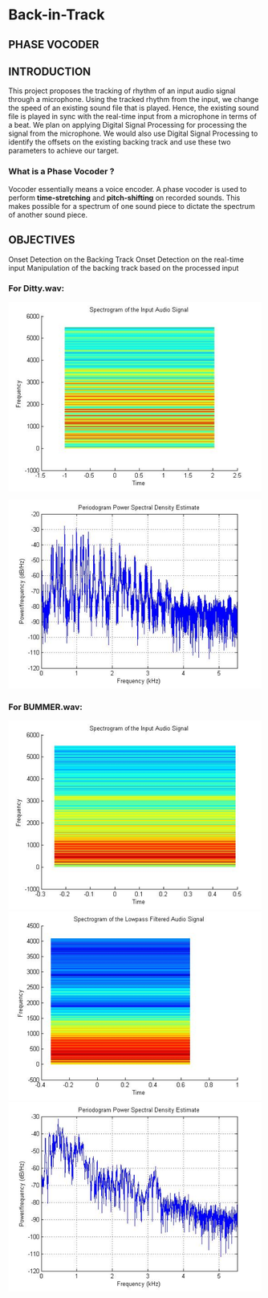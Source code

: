 # Back-in-Track
## PHASE VOCODER

## INTRODUCTION
This project proposes the tracking of rhythm of an input audio signal through a microphone. Using the tracked rhythm from the input, we change the speed of an existing sound file that is played. Hence, the existing sound file is played in sync with the real-time input from a microphone in terms of a beat.
We plan on applying Digital Signal Processing for processing the signal from the microphone. We would also use Digital Signal Processing to identify the offsets on the existing backing track and use these two parameters to achieve our target.

### What is a Phase Vocoder ?
Vocoder essentially means a voice encoder. A phase vocoder is used to perform **time-stretching** and **pitch-shifting** on recorded sounds. This makes possible for a spectrum of one sound piece to dictate the spectrum of another sound piece.

## OBJECTIVES
Onset Detection on the Backing Track
Onset Detection on the real-time input
Manipulation of the backing track based on the processed input

### For Ditty.wav:
![](Plots/Ditty1.jpg)

![](Plots/Ditty11.jpg)

### For BUMMER.wav:
![](Plots/bummer1.jpg)
![](Plots/bummer2.jpg)
![](Plots/bummer3.jpg)

